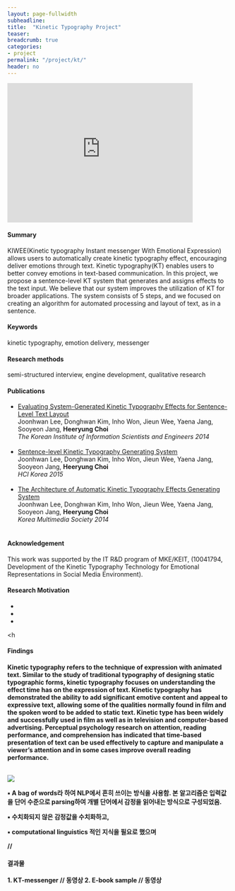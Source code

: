 ```yaml
---
layout: page-fullwidth
subheadline:  
title:  "Kinetic Typography Project"
teaser: 
breadcrumb: true
categories:
- project
permalink: "/project/kt/"
header: no
---
```


<iframe width="420" height="315" src="https://www.youtube.com/embed/kQlr-k_XtuQ" frameborder="0" allowfullscreen></iframe>


<h4> Summary </h4>
KIWEE(Kinetic typography Instant messenger With Emotional Expression) allows users to automatically create kinetic typography effect, encouraging deliver emotions through text.</strong> Kinetic typography(KT) enables users to better convey emotions in text-based communication. In this project, we propose a sentence-level KT system that generates and assigns effects to the text input. We believe that our system improves the utilization of KT for broader applications. The system consists of 5 steps, and we focused on creating an algorithm for automated processing and layout of text, as in a sentence.

<h4> Keywords </h4>
kinetic typography, emotion delivery, messenger

<h4> Research methods </h4>
semi-structured interview, engine development, qualitative research

<h4> Publications </h4>
<ul>
    <li><a href="http://www.dbpia.co.kr/Article/NODE06228881">Evaluating System-Generated Kinetic Typography Effects for Sentence-Level Text Layout</a><br>
Joonhwan Lee, Donghwan Kim, Inho Won, Jieun Wee, Yaena Jang, Sooyeon Jang, <strong>Heeryung Choi</strong><br><em>The Korean Institute of Information Scientists and Engineers 2014</em></li><br>
    <li><a href="http://www.dbpia.co.kr/Article/NODE06139482">Sentence-level Kinetic Typography Generating System</a><br>Joonhwan Lee, Donghwan Kim, Inho Won, Jieun Wee, Yaena Jang, Sooyeon Jang, <strong>Heeryung Choi</strong><br><em>HCI Korea 2015</em></li><br>
    <li><a href="">The Architecture of Automatic Kinetic Typography Effects Generating System</a><br>Joonhwan Lee, Donghwan Kim, Inho Won, Jieun Wee, Yaena Jang, Sooyeon Jang, <strong>Heeryung Choi</strong><br><em>Korea Multimedia Society 2014</em></li><br>
</ul>

<h4> Acknowledgement </h4>
This work was supported by the IT R&D program of MKE/KEIT, (10041794, Development of the Kinetic Typography Technology for Emotional Representations in Social Media Environment).

<h4> Research Motivation </h4>
<ul>
    <li> 
    <li>
    <li>
</ul>


<h


<h4> Findings </h4>


<h4>



<div>

Kinetic typography refers to the technique of expression with animated text. Similar to the study of traditional typography of designing static typographic forms, kinetic typography focuses on understanding the effect time has on the expression of text. Kinetic typography has demonstrated the ability to add significant emotive content and appeal to expressive text, allowing some of the qualities normally found in film and the spoken word to be added to static text. Kinetic type has been widely and successfully used in film as well as in television and computer-based advertising. Perceptual psychology research on attention, reading performance, and comprehension has indicated that time-based presentation of text can be used effectively to capture and manipulate a viewer’s attention and in some cases improve overall reading performance.

<br>
<img src = "http://isbead.github.com/images/emotion_kt.png">
<br>





▪	 A bag of words라 하여 NLP에서 흔히 쓰이는 방식을 사용함. 본 알고리즘은 입력값을 단어 수준으로 parsing하여 개별 단어에서 감정을 읽어내는 방식으로 구성되었음. 

▪	수치화되지 않은 감정값을 수치화하고, 

▪	computational linguistics 적인 지식을 필요로 했으며




//
<h4> 결과물 </h4>
1. KT-messenger
// 동영상
2. E-book sample
// 동영상
